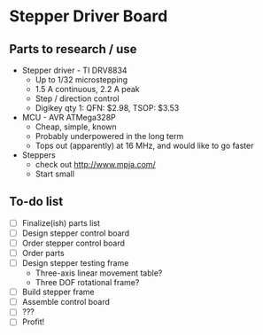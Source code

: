 # Stepper Driver Board

## Parts to research / use
* Stepper driver - TI DRV8834
    * Up to 1/32 microstepping
    * 1.5 A continuous, 2.2 A peak
    * Step / direction control
    * Digikey qty 1: QFN: $2.98, TSOP: $3.53
* MCU - AVR ATMega328P
    * Cheap, simple, known
    * Probably underpowered in the long term
    * Tops out (apparently) at 16 MHz, and would like to go faster
* Steppers
    * check out http://www.mpja.com/
    * Start small

## To-do list
* [ ] Finalize(ish) parts list
* [ ] Design stepper control board
* [ ] Order stepper control board
* [ ] Order parts
* [ ] Design stepper testing frame
    * Three-axis linear movement table?
    * Three DOF rotational frame?
* [ ] Build stepper frame
* [ ] Assemble control board
* [ ] ???
* [ ] Profit!
